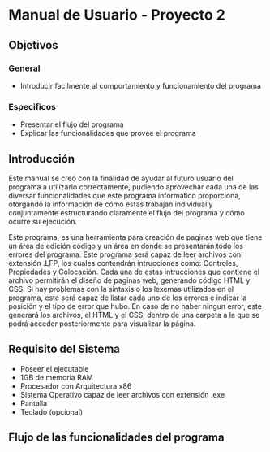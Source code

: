 # Manual de Usuario - Proyecto 2
## Objetivos
### General
- Introducir facilmente al comportamiento y funcionamiento del programa
### Especificos
- Presentar el flujo del programa
- Explicar las funcionalidades que provee el programa
## Introducción
Este manual se creó con la finalidad de ayudar al futuro usuario del programa a utilizarlo correctamente, pudiendo aprovechar cada una de las diversar funcionalidades que este programa informático proporciona, otorgando la información de cómo estas trabajan individual y conjuntamente estructurando claramente el flujo del programa y cómo ocurre su ejecución.


Este programa, es una herramienta para creación de paginas web que tiene un área de edición código y un área en donde se presentarán todo los errores del programa. Este programa será capaz de leer archivos con extensión .LFP, los cuales contendrán intrucciones como: Controles, Propiedades y Colocación. Cada una de estas intrucciones que contiene el archivo permitirán el diseño de paginas web, generando código HTML y CSS.
Si hay problemas con la sintaxis o los lexemas utilizados en el programa, este será capaz de listar cada uno de los errores e indicar la posición y el tipo de error que hubo. En caso de no haber ningun error, este generará los archivos, el HTML y el CSS, dentro de una carpeta a la que se podrá acceder posteriormente para visualizar la página.


## Requisito del Sistema
- Poseer el ejecutable
- 1GB de memoria RAM
- Procesador con Arquitectura x86
- Sistema Operativo capaz de leer archivos con extensión .exe
- Pantalla
- Teclado (opcional)


## Flujo de las funcionalidades del programa